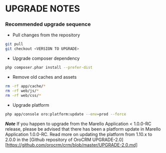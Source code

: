 UPGRADE NOTES
=======================

### Recommended upgrade sequence

  * Pull changes from the repository
```bash
git pull
git checkout <VERSION TO UPGRADE>
```
  * Upgrade composer dependency
```bash
php composer.phar install --prefer-dist
```
  * Remove old caches and assets
```bash
rm -rf app/cache/*
rm -rf web/js/*
rm -rf web/css/*
```
  * Upgrade platform
```bash
php app/console oro:platform:update --env=prod --force
```

***Note***
If you happen to upgrade from the Marello Application < 1.0.0-RC release, please be advised that there has been a platform update in Marello Application 1.0.0-RC.
Read more on updating the platform from 1.10.x to 2.0.0 in the [Github repository of OroCRM UPGRADE-2.0][https://github.com/orocrm/crm/blob/master/UPGRADE-2.0.md]